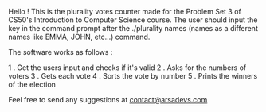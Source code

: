 Hello ! This is the plurality votes counter made for the Problem Set 3 of CS50's Introduction to Computer Science course.
The user should input the key in the command prompt after the ./plurality names (names as a different names like EMMA, JOHN, etc...) command.

The software works as follows :

1 . Get the users input and checks if it's valid
2 . Asks for the numbers of voters
3 . Gets each vote
4 . Sorts the vote by number
5 . Prints the winners of the election

Feel free to send any suggestions at contact@arsadevs.com